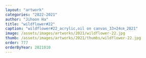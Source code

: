 ```yaml
---
layout: "artwork"
categories: "2022-2021"
author: "Jihoon Ha"
title: "wildflower#22"
caption: "wildflower#22_acrylic,oil on canvas_33×24㎝_2021"
image: /assets/images/artworks/2021/wildflower-22.jpg
thumb: /assets/images/artworks/2021/thumbs/wildflower-22.jpg
order: 777
orderByYear: 2021010
---
```

